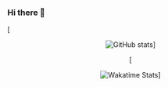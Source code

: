 ### Hi there 👋

[<div align=center>![GitHub stats](https://github-readme-stats.vercel.app/api?username=Jerry-Liu-dot&theme=aura_dark&hide=stars,issues&count_private=true&show_icons=true)]


[<div align=center>![Wakatime Stats](https://github-readme-stats.vercel.app/api/wakatime?username=Jerry_Liu_dot&theme=tokyonight&layout=compact&langs_count=10)]

  
<!-- https://github.com/anuraghazra/github-readme-stats -->
<!--
**Jerry-Liu-dot/Jerry-Liu-dot** is a ✨ _special_ ✨ repository because its `README.md` (this file) appears on your GitHub profile.

Here are some ideas to get you started:

- 🔭 I’m currently working on ...
- 🌱 I’m currently learning ...
- 👯 I’m looking to collaborate on ...
- 🤔 I’m looking for help with ...
- 💬 Ask me about ...
- 📫 How to reach me: ...
- 😄 Pronouns: ...
- ⚡ Fun fact: ...
-->
